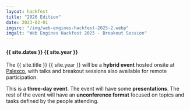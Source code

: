 ```yaml
---
layout: hackfest
title: "2026 Edition"
date: 2023-02-01
imgsrc: "/img/web-engines-hackfest-2025-2.webp"
imgalt: "Web Engines Hackfest 2025 - Breakout Session"
---
```


#### {{ site.dates }} {{ site.year }}

The {{ site.title }} {{ site.year }} will be a **hybrid event** hosted onsite at [Palexco](#venue), with talks and breakout sessions also available for remote participation.

This is a **three-day event**. The event will have some **presentations**. The rest of the event will have an **unconference format** focused on topics and tasks defined by the people attending.

